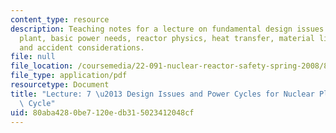 ```yaml
---
content_type: resource
description: Teaching notes for a lecture on fundamental design issues for nuclear
  plant, basic power needs, reactor physics, heat transfer, material limitations,
  and accident considerations.
file: null
file_location: /coursemedia/22-091-nuclear-reactor-safety-spring-2008/80aba4280be7120edb315023412048cf_MIT22_091S08_lec07note.pdf
file_type: application/pdf
resourcetype: Document
title: "Lecture: 7 \u2013 Design Issues and Power Cycles for Nuclear Plants - Rankine\
  \ Cycle"
uid: 80aba428-0be7-120e-db31-5023412048cf
---
```

